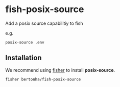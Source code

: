 # fish-posix-source
Add a posix source capabilitiy to fish

e.g.

```
posix-source .env
```

## Installation

We recommend using [fisher](https://github.com/jorgebucaran/fisher) to install **posix-source**.

```
fisher bertonha/fish-posix-source
```
